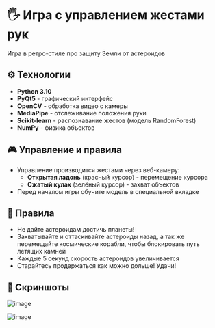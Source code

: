 # 🖐 Игра с управлением жестами рук

Игра в ретро-стиле про защиту Земли от астероидов

## ⚙️ Технологии
- **Python 3.10**
- **PyQt5** - графический интерфейс
- **OpenCV** - обработка видео с камеры
- **MediaPipe** - отслеживание положения руки
- **Scikit-learn** - распознавание жестов (модель RandomForest)
- **NumPy** - физика объектов

## 🎮 Управление и правила
- Управление производится жестами через веб-камеру:
  - **Открытая ладонь** (красный курсор) - перемещение курсора
  - **Сжатый кулак** (зелёный курсор) - захват объектов
- Перед началом игры обучите модель в специальной вкладке

## 📜 Правила
- Не дайте астероидам достичь планеты!
- Захватывайте и оттаскивайте астероиды назад, а так же перемещайте космические корабли, чтобы блокировать путь летящих камней
- Каждые 5 секунд скорость астероидов увеличивается
- Старайтесь продержаться как можно дольше! Удачи!

## 🌠 Скриншоты

![image](https://github.com/user-attachments/assets/68db96cd-b370-48ed-b679-fef72c6a85e4)

![image](https://github.com/user-attachments/assets/af2cda1b-98d9-42fa-b39a-c6b696d0c10e)




